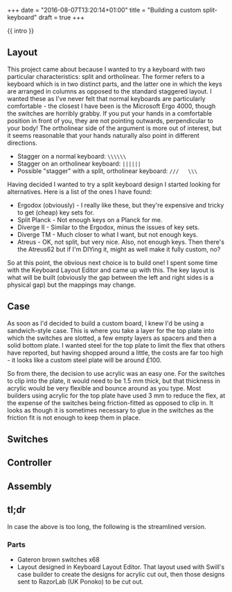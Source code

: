 +++
date = "2016-08-07T13:20:14+01:00"
title = "Building a custom split-keyboard"
draft = true
+++

{{ intro }}

## Layout
This project came about because I wanted to try a keyboard with two particular
characteristics: split and ortholinear. The former refers to a keyboard which is
in two distinct parts, and the latter one in which the keys are arranged in
columns as opposed to the standard staggered layout. I wanted these as I've
never felt that normal keyboards are particularly comfortable - the closest I
have been is the Microsoft Ergo 4000, though the switches are horribly
grabby. If you put your hands in a comfortable position in front of you, they
are not pointing outwards, perpendicular to your body! The ortholinear side of
the argument is more out of interest, but it seems reasonable that your hands
naturally also point in different directions.

 - Stagger on a normal keyboard: `\\\\\\`
 - Stagger on an ortholinear keyboard: `||||||`
 - Possible "stagger" with a split, ortholinear keyboard: `///   \\\`

Having decided I wanted to try a split keyboard design I started looking for
alternatives. Here is a list of the ones I have found:

 - Ergodox (obviously) - I really like these, but they're expensive and tricky
   to get (cheap) key sets for.
 - Split Planck - Not enough keys on a Planck for me.
 - Diverge II - Similar to the Ergodox, minus the issues of key sets.
 - Diverge TM - Much closer to what I want, but not enough keys.
 - Atreus - OK, not split, but very nice. Also, not enough keys. Then there's
   the Atreus62 but if I'm DIYing it, might as well make it fully custom, no?

So at this point, the obvious next choice is to build one! I spent some time
with the Keyboard Layout Editor and came up with this. The key layout is what
will be built (obviously the gap between the left and right sides is a physical
gap) but the mappings may change.

## Case
As soon as I'd decided to build a custom board, I knew I'd be using a
sandwich-style case. This is where you take a layer for the top plate into which
the switches are slotted, a few empty layers as spacers and then a solid bottom
plate. I wanted steel for the top plate to limit the flex that others have
reported, but having shopped around a little, the costs are far too high - it
looks like a custom steel plate will be around £100.

So from there, the decision to use acrylic was an easy one. For the switches to
clip into the plate, it would need to be 1.5 mm thick, but that thickness in
acrylic would be very flexible and bounce around as you type. Most builders
using acrylic for the top plate have used 3 mm to reduce the flex, at the
expense of the switches being friction-fitted as opposed to clip in. It looks as
though it is sometimes necessary to glue in the switches as the friction fit is
not enough to keep them in place.

## Switches

## Controller

## Assembly

## tl;dr
In case the above is too long, the following is the streamlined version.

### Parts

 - Gateron brown switches x68
 - Layout designed in Keyboard Layout Editor. That layout used with Swill's case
   builder to create the designs for acrylic cut out, then those designs sent to
   RazorLab (UK Ponoko) to be cut out.
